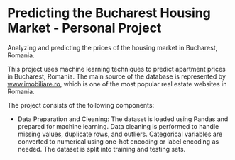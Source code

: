 # Predicting the Bucharest Housing Market - Personal Project
Analyzing and predicting the prices of the housing market in Bucharest, Romania.

This project uses machine learning techniques to predict apartment prices in Bucharest, Romania. The main source of the database is represented by www.imobiliare.ro, which is one of the most popular real estate websites in Romania. 

The project consists of the following components:
* Data Preparation and Cleaning: The dataset is loaded using Pandas and prepared for machine learning. Data cleaning is performed to handle missing values, duplicate rows, and outliers. Categorical variables are converted to numerical using one-hot encoding or label encoding as needed. The dataset is split into training and testing sets.


